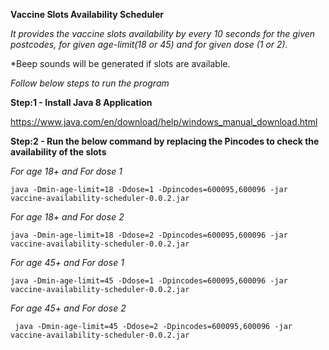 **Vaccine Slots Availability Scheduler**

_It provides the vaccine slots availability by every 10 seconds for the given postcodes, for given age-limit(18 or 45) and for given dose (1 or 2)._

*Beep sounds will be generated if slots are available.

*Follow below steps to run the program*

**Step:1 - Install Java 8 Application**

https://www.java.com/en/download/help/windows_manual_download.html

**Step:2 - Run the below command by replacing the Pincodes to check the availability of the slots**

_For age 18+ and For dose 1_ 

 `java -Dmin-age-limit=18 -Ddose=1 -Dpincodes=600095,600096 -jar vaccine-availability-scheduler-0.0.2.jar`
     

_For age 18+ and For dose 2_

 `java -Dmin-age-limit=18 -Ddose=2 -Dpincodes=600095,600096 -jar vaccine-availability-scheduler-0.0.2.jar`

_For age 45+ and For dose 1_

 `java -Dmin-age-limit=45 -Ddose=1 -Dpincodes=600095,600096 -jar vaccine-availability-scheduler-0.0.2.jar`

_For age 45+ and For dose 2_

` java -Dmin-age-limit=45 -Ddose=2 -Dpincodes=600095,600096 -jar vaccine-availability-scheduler-0.0.2.jar`
